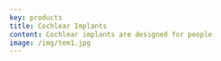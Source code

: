 ```yaml
---
key: products
title: Cochlear Implants
content: Cochlear implants are designed for people
image: /img/tem1.jpg
---
```



